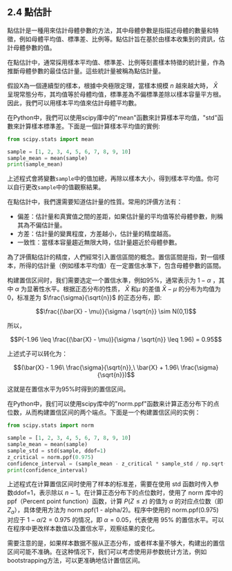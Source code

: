 ## 2.4 點估計

點估計是一種用來估計母體參數的方法，其中母體參數是指描述母體的數量和特徵，例如母體平均值、標準差、比例等。點估計旨在基於由樣本收集到的資訊，估計母體參數的值。

在點估計中，通常採用樣本平均值、標準差、比例等刻畫樣本特徵的統計量，作為推斷母體參數的最佳估計量。這些統計量被稱為點估計量。

假設X為一個連續型的樣本，根據中央極限定理，當樣本規模 $n$ 越來越大時， $\bar{X}$ 呈現常態分布，其均值等於母體均值，標準差為不偏標準差除以樣本容量平方根。因此，我們可以用樣本平均值來估計母體平均數。

在Python中，我們可以使用scipy庫中的"mean"函數來計算樣本平均值，"std"函數來計算樣本標準差。下面是一個計算樣本平均值的實例:

```python
from scipy.stats import mean

sample = [1, 2, 3, 4, 5, 6, 7, 8, 9, 10]
sample_mean = mean(sample)
print(sample_mean)
```

上述程式會將變數`sample`中的值加總，再除以樣本大小，得到樣本平均值。你可以自行更改`sample`中的值觀察結果。

在點估計中，我們還需要知道估計量的性質。常用的評價方法有：

- 偏差：估計量和真實值之間的差距，如果估計量的平均值等於母體參數，則稱其為不偏估計量。
- 方差：估計量的變異程度，方差越小，估計量的精度越高。
- 一致性：當樣本容量趨近無限大時，估計量趨近於母體參數。

為了評價點估計的精度，人們經常引入置信區間的概念。置信區間是指，對一個樣本，所得的估計量（例如樣本平均值）在一定置信水準下，包含母體參數的區間。

构建置信区间时，我们需要选定一个置信水準，例如95%，通常表示为 $1 - \alpha$ ，其中 $\alpha$ 为显著性水平。根据正态分布的性质， $\bar{X}$ 和$\mu$ 的差值 $\bar{X} - \mu$ 的分布为均值为0，标准差为 $\frac{\sigma}{\sqrt{n}}$ 的正态分布，即:

$$\frac{(\bar{X} - \mu)}{\sigma / \sqrt{n}} \sim N(0,1)$$

所以，

$$P(-1.96 \leq \frac{(\bar{X} - \mu)}{\sigma / \sqrt{n}} \leq 1.96) = 0.95$$

上述式子可以转化为：

$$(\bar{X} - 1.96\ \frac{\sigma}{\sqrt{n}},\ \bar{X} + 1.96\ \frac{\sigma}{\sqrt{n}})$$

这就是在置信水平为95%时得到的置信区间。

在Python中，我们可以使用scipy库中的"norm.ppf"函数来计算正态分布下的点位数，从而构建置信区间的两个端点。下面是一个构建置信区间的实例：

```python
from scipy.stats import norm

sample = [1, 2, 3, 4, 5, 6, 7, 8, 9, 10]
sample_mean = mean(sample)
sample_std = std(sample, ddof=1)
z_critical = norm.ppf(0.975)
confidence_interval = (sample_mean - z_critical * sample_std / np.sqrt(len(sample)), sample_mean + z_critical * sample_std / np.sqrt(len(sample)))
print(confidence_interval)
```

上述程式在计算置信区间时使用了样本的标准差，需要在使用 std 函数时传入参数ddof=1，表示除以 $n - 1$。在计算正态分布下的点位数时，使用了 norm 库中的ppf（Percent point function）函数，计算 $P(Z \leq z)$ 的值为 $\alpha$ 的对应点位数（即 $Z_\alpha$），具体使用方法为 norm.ppf(1 - alpha/2)。程序中使用的 norm.ppf(0.975) 对应于 $1 - \alpha/2 = 0.975$ 的情况，即 $\alpha = 0.05$，代表使用 95% 的置信水平。可以在程序中更改样本数值以及置信水平，观察结果的变化。

需要注意的是，如果样本数据不服从正态分布，或者样本量不够大，构建出的置信区间可能不准确。在这种情况下，我们可以考虑使用非参数统计方法，例如bootstrapping方法，可以更准确地估计置信区间。